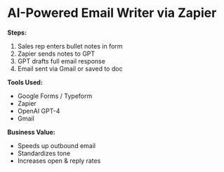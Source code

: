 # AI-Powered Email Writer via Zapier

**Steps:**
1. Sales rep enters bullet notes in form
2. Zapier sends notes to GPT
3. GPT drafts full email response
4. Email sent via Gmail or saved to doc

**Tools Used:**
- Google Forms / Typeform
- Zapier
- OpenAI GPT-4
- Gmail

**Business Value:**
- Speeds up outbound email
- Standardizes tone
- Increases open & reply rates
